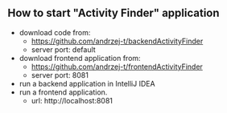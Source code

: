 ## How to start "Activity Finder" application

* download code from:
    * https://github.com/andrzej-t/backendActivityFinder
    * server port: default
* download frontend application from:
    * https://github.com/andrzej-t/frontendActivityFinder
    * server port: 8081
* run a backend application in IntelliJ IDEA
* run a frontend application.
    * url: http://localhost:8081